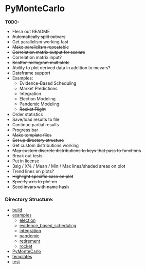 # PyMonteCarlo

**TODO:**

* Flesh out README
* ~~Automatically split outvars~~
* Get parallelism working fast
* ~~Make parallelism repeatable~~
* ~~Correlation matrix output for scalars~~
* Correlation matrix input?
* ~~Scatter-histogram multiplots~~
* Ability to plot derived data in addition to mcvars?
* Dataframe support
* Examples:
    * Evidence-Based Scheduling
    * Market Predictions
    * Integration
    * Election Modeling
    * Pandemic Modeling
    * ~~Rocket Flight~~
* Order statistics
* Save/load results to file
* Continue partial results
* Progress bar
* ~~Make template files~~
* ~~Set up directory structure~~
* Get custom distributions working
* ~~Map custom discrete distributions to keys that pass to functions~~
* Break out tests
* Put in license
* 3sig / X% / Mean / Min / Max lines/shaded areas on plot
* Trend lines on plots?
* ~~Highlight specific case on plot~~
* ~~Specify axis to plot on~~
* ~~Seed invars with name hash~~

### Directory Structure:

* [build](build/README.md)
* [examples](examples/README.md)
    - [election](examples/election/README.md)
    - [evidence_based_scheduling](examples/evidence_based_scheduling/README.md)
    - [integration](examples/integration/README.md)
    - [pandemic](examples/pandemic/README.md)
    - [retirement](examples/retirement/README.md)
    - [rocket](examples/rocket/README.md)
* [PyMonteCarlo](PyMonteCarlo/README.md)
* [templates](templates/README.md)
* [test](test/README.md)